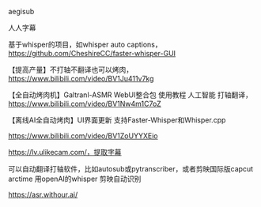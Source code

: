 aegisub

人人字幕

基于whisper的项目，如whisper auto captions，https://github.com/CheshireCC/faster-whisper-GUI



【提高产量】不打轴不翻译也可以烤肉，https://www.bilibili.com/video/BV1Ju411v7kg

【全自动烤肉机】Galtranl-ASMR WebUI整合包 使用教程 人工智能 打轴翻译，https://www.bilibili.com/video/BV1Nw4m1C7oZ

【离线AI全自动烤肉】UI界面更新 支持Faster-Whisper和Whisper.cpp

https://www.bilibili.com/video/BV1ZoUYYXEio



https://lv.ulikecam.com/，提取字幕



可以自动翻译打轴软件，比如autosub或pytranscriber，或者剪映国际版capcut
arctime
用openAI的whisper
剪映自动识别



https://asr.withour.ai/